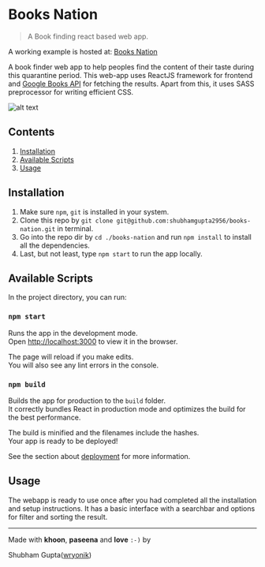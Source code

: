# Books Nation

> A Book finding react based web app.

A working example is hosted at: [Books Nation](https://shubhamgupta2956.github.io/books-nation/)

A book finder web app to help peoples find the content of their taste during this quarantine period. This web-app uses
ReactJS framework for frontend and [Google Books API](https://developers.google.com/books/docs/v1/getting_started) 
for fetching the results. Apart from this, it uses SASS preprocessor for writing efficient CSS.

![alt text](./Screenshots/app.gif)


## Contents

1. [Installation](#installation)
2. [Available Scripts](#available-scripts)
3. [Usage](#usage)

## Installation

1. Make sure `npm`, `git` is installed in your system.
2. Clone this repo by `git clone git@github.com:shubhamgupta2956/books-nation.git` in terminal.
3. Go into the repo dir by `cd ./books-nation` and run `npm install` to install all the dependencies.
4. Last, but not least, type `npm start` to run the app locally.

## Available Scripts

In the project directory, you can run:

### `npm start`

Runs the app in the development mode.<br />
Open [http://localhost:3000](http://localhost:3000) to view it in the browser.

The page will reload if you make edits.<br />
You will also see any lint errors in the console.

### `npm build`

Builds the app for production to the `build` folder.<br />
It correctly bundles React in production mode and optimizes the build for the best performance.

The build is minified and the filenames include the hashes.<br />
Your app is ready to be deployed!

See the section about [deployment](https://facebook.github.io/create-react-app/docs/deployment) for more information.

## Usage

The webapp is ready to use once after you had completed all the installation and setup instructions. It has a basic interface
with a searchbar and options for filter and sorting the result.

---
Made with **khoon**, **paseena** and **love** `:-)` by

Shubham Gupta([wryonik](https://github.com/wryonik))
